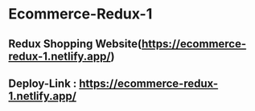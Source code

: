 # Ecommerce-Redux-1
## Redux Shopping Website(https://ecommerce-redux-1.netlify.app/)
## Deploy-Link : https://ecommerce-redux-1.netlify.app/



